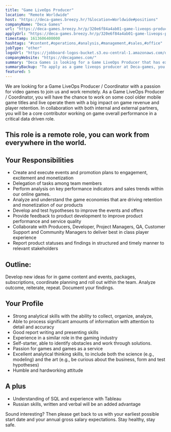 ```yaml
---
title: "Game LiveOps Producer"
location: "Remote Worldwide"
host: "https://deca-games.breezy.hr/?&location=Worldwide#positions"
companyName: "Deca Games"
url: "https://deca-games.breezy.hr/p/320e6f84a4ab01-game-liveops-producer-m-f-d"
applyUrl: "https://deca-games.breezy.hr/p/320e6f84a4ab01-game-liveops-producer-m-f-d/apply"
timestamp: 1613606400000
hashtags: "#content,#operations,#analysis,#management,#sales,#office"
jobType: "other"
logoUrl: "https://jobboard-logos-bucket.s3.eu-central-1.amazonaws.com/deca-games"
companyWebsite: "https://decagames.com/"
summary: "Deca Games is looking for a Game LiveOps Producer that has experience in a similar role in the gaming industry."
summaryBackup: "To apply as a game liveops producer at Deca-games, you preferably need to have some knowledge of: #management, #content, #operations."
featured: 5
---
```


We are looking for a Game LiveOps Producer / Coordinator with a passion for video games to join us and work remotely. As a Game LiveOps Producer / Coordinator, you will have the chance to work on some cool older mobile game titles and live operate them with a big impact on game revenue and player retention. In collaboration with both internal and external partners, you will be a core contributor working on game overall performance in a critical data driven role.

## This role is a remote role, you can work from everywhere in the world.

## Your Responsibilities

*   Create and execute events and promotion plans to engagement, excitement and monetization
*   Delegation of tasks among team members
*   Perform analysis on key performance indicators and sales trends within our online games.
*   Analyze and understand the game economies that are driving retention and monetization of our products
*   Develop and test hypotheses to improve the events and offers
*   Provide feedback to product development to improve product performance and service quality
*   Collaborate with Producers, Developer, Project Managers, QA, Customer Support and Community Managers to deliver best in class player experience
*   Report product statuses and findings in structured and timely manner to relevant stakeholders

## Outline:

Develop new ideas for in game content and events, packages, subscriptions, coordinate planning and roll out within the team. Analyze outcome, reiterate, repeat. Document your findings.

## Your Profile

*   Strong analytical skills with the ability to collect, organize, analyze,
*   Able to process significant amounts of information with attention to detail and accuracy
*   Good report writing and presenting skills
*   Experience in a similar role in the gaming industry
*   Self-starter, able to identify obstacles and work through solutions.
*   Passion for games and games as a service
*   Excellent analytical thinking skills, to include both the science (e.g., modeling) and the art (e.g., be curious about the business, form and test hypotheses)
*   Humble and hardworking attitude

## A plus

*   Understanding of SQL and experience with Tableau
*   Russian skills, written and verbal will be an added advantage

Sound interesting? Then please get back to us with your earliest possible start date and your annual gross salary expectations. Stay healthy, stay safe.
